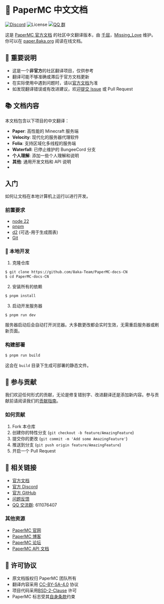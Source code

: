 # 📖 PaperMC 中文文档

[![Discord](https://img.shields.io/discord/289587909051416579.svg?label=&logo=discord&logoColor=ffffff&color=7389D8&labelColor=6A7EC2)](https://discord.gg/papermc) ![License](https://img.shields.io/github/license/PaperMC/docs) [![QQ 群](https://img.shields.io/badge/QQ_群-611076407-blue)](https://qm.qq.com/cgi-bin/qm/qr?k=uZZDEZV_9Ni8dBJPjzGWZUVXK-qKXc7x)

这是 [PaperMC 官方文档](https://docs.papermc.io) 的社区中文翻译版本，由 [千屈](https://github.com/Lythrilla)，[Missing_Love](https://github.com/Q2297045667) 维护。你可以在 [paper.8aka.org](https://paper.8aka.org) 阅读在线文档。

## 🔔 重要说明

- 这是一个**非官方**的社区翻译项目，仅供参考
- 翻译可能不够准确或滞后于官方文档更新
- 在实际使用中遇到问题时，请以[官方文档](https://docs.papermc.io)为准
- 如发现翻译错误或有改进建议，欢迎[提交 Issue](https://github.com/8aka-Team/PaperMC-docs-CN/issues) 或 Pull Request

## 📚 文档内容

本文档包含以下项目的中文翻译：

- **Paper**: 高性能的 Minecraft 服务端
- **Velocity**: 现代化的服务器代理软件
- **Folia**: 支持区域化多线程的服务端
- **Waterfall**: 已停止维护的 BungeeCord 分支
- **个人理解**: 添加一些个人理解和说明
- **其他**: 通用开发文档和 API 说明
-
## 入门

如何让文档在本地计算机上运行以进行开发。

### 前置要求

- [node 22](https://nodejs.org)
- [pnpm](https://pnpm.io/installation)
- [d2](https://d2lang.com/) (可选-用于生成图表)
- [Git](https://git-scm.com/downloads)

### 🚀 本地开发

1. 克隆仓库

```bash
$ git clone https://github.com/8aka-Team/PaperMC-docs-CN
$ cd PaperMC-docs-CN
```

2. 安装所有的依赖

```bash
$ pnpm install
```

3. 启动开发服务器

```bash
$ pnpm run dev
```

服务器启动后会自动打开浏览器。大多数更改都会实时生效，无需重启服务器或刷新页面。

### 构建部署

```bash
$ pnpm run build
```

这会在 `build` 目录下生成可部署的静态文件。

## 📝 参与贡献

我们欢迎任何形式的贡献，无论是修复错别字、改进翻译还是添加新内容。参与贡献前请阅读我们的[贡献指南](CONTRIBUTING.md)。

### 如何贡献

1. Fork 本仓库
2. 创建你的特性分支 (`git checkout -b feature/AmazingFeature`)
3. 提交你的更改 (`git commit -m 'Add some AmazingFeature'`)
4. 推送到分支 (`git push origin feature/AmazingFeature`)
5. 开启一个 Pull Request

## 🔗 相关链接

- [官方文档](https://docs.papermc.io)
- [官方 Discord](https://discord.gg/papermc)
- [官方 GitHub](https://github.com/PaperMC/docs)
- [问题反馈](https://github.com/8aka-Team/PaperMC-docs-CN/issues)
- [QQ 交流群](https://qm.qq.com/cgi-bin/qm/qr?k=uZZDEZV_9Ni8dBJPjzGWZUVXK-qKXc7x): 611076407

### 其他资源

- [PaperMC 官网](https://papermc.io)
- [PaperMC 博客](https://papermc.io/blog)
- [PaperMC 论坛](https://forums.papermc.io)
- [PaperMC API 文档](https://jd.papermc.io)

## 📄 许可协议

- 原文档版权归 PaperMC 团队所有
- 翻译内容采用 [CC-BY-SA-4.0](https://creativecommons.org/licenses/by-sa/4.0/deed.zh) 协议
- 项目代码采用[BSD-2-Clause](https://github.com/PaperMC/docs/blob/main/LICENSE) 许可
- PaperMC 标志受其[自身条款](https://docs.papermc.io/misc/assets)约束
